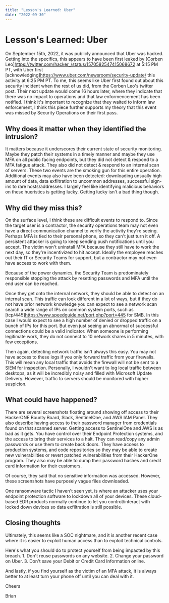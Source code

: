 ```yaml
---
title: "Lesson's Learned: Uber"
date: "2022-09-30"
---
```

# Lesson's Learned: Uber

On September 15th, 2022, it was publicly announced that Uber was hacked. Getting into the specifics, this appears to have been first leaked by [Corben Leo]<https://twitter.com/hacker_/status/1570582547415068672> at 5:15 PM PT, with Uber first [acknowledging]<https://www.uber.com/newsroom/security-update/> this activity at 6:25 PM PT. To me, this seems like Uber first found out about this security incident when the rest of us did, from the Corben Leo's twitter post. Their next update would come 16 hours later, where they indicate that there was no impact to operations and that law enformencement has been notified. I think it's important to recognize that they waited to inform law enforcement, I think this piece further supports my theory that this event was missed by Security Operations on their first pass.

## Why does it matter when they identified the intrusion?

It matters because it underscores their current state of security monitoring. Maybe they patch their systems in a timely manner and maybe they use MFA on all public facing endpoints, but they did not detect & respond to a MFA fatigue attack. They also did not detect & respond to an internal scan of servers. These two events are the smoking gun for this entire operation. Additional events may also have been detected: downloading unsually high amount of data, data exfiltration to uncommon addresses, successful sign-ins to rare hosts/addresses. I largely feel like identifying malicious behaviors on these hueristics is getting lucky. Getting lucky isn't a bad thing though.

## Why did they miss this?

On the surface level, I think these are difficult events to respond to. Since the target user is a contractor, the security operations team may not even have a direct communication channel to verify the activity they're seeing. Perhaps MFA is tied to their personal phone, so they can't just turn it off. A persistent attacker is going to keep sending push notifications until you accept. The victim won't uninstall MFA because they still have to work the next day, so they're incentivized to hit accept. Ideally the employee reaches out their IT or Security Teams for support, but a contractor may not even have access to work with them. 

Because of the power dynamics, the Security Team is predominately responsible stopping the attack by resetting passwords and MFA until the end user can be reached.

Once they get onto the internal network, they should be able to detect on an internal scan. This traffic can look different in a lot of ways, but if they do not have prior network knowledge you can expect to see a network scan search a wide range of IPs on common system ports, such as [tcp/445]<https://www.speedguide.net/port.php?port=445> for SMB. In this case I would expect to see a high number of denied or dropped traffic on a bunch of IPs for this port. But even just seeing an abnormal of successful connections could be a valid indicator. When someone is performing legitimate work, they do not connect to 10 network shares in 5 minutes, with few exceptions.

Then again, detecting network traffic isn't always this easy. You may not have access to these logs if you only forward traffic from your firewalls. This will mean any local traffic that avoids the firewall will not be sent to a SIEM for inspection. Personally, I wouldn't want to log local traffic between desktops, as it will be incredibly noisy and filled with Microsoft Update Delivery. However, traffic to servers should be monitored with higher suspicion.

## What could have happened?

There are several screenshots floating around showing off access to their HackerONE Bounty Board, Slack, SentinelOne, and AWS IAM Panel. They also describe having access to their password manager from credentials found on that scanned server. Getting access to SentinelOne and AWS is as bad as it gets. You have control over their Endpoint Protection systems, and the access to bring their services to a halt. They can read/copy any admin passwords or use them to create back doors. They have access to production systems, and code repositories so they may be able to create new vulnerabilities or revert patched vulnerabilities from their HackerOne program. They also may be able to dump their password hashes and credit card information for their customers.

Of course, they said that no sensitive information was accessed. However, these screenshots have purposely vague files downloaded. 

One ransomware tactic I haven't seen yet, is where an attacker uses your endpoint protection software to lockdown all of your devices. These cloud-based EDR products normally continue to let you control/interact with locked down devices so data exfiltration is still possible.

## Closing thoughts

Ultimately, this seems like a SOC nightmare, and it is another recent case where it is easier to exploit human access than to exploit technical controls.

Here's what you should do to protect yourself from being impacted by this breach.
    1. Don't reuse passwords on any website.
    2. Change your password on Uber.
    3. Don't save your Debit or Credit Card Information online.

And lastly, if you find yourself as the victim of an MFA attack, it is always better to at least turn your phone off until you can deal with it.

Cheers

Brian